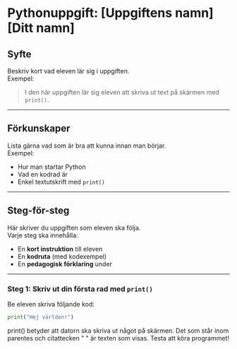 # Pythonuppgift: [Uppgiftens namn] [Ditt namn]

## Syfte
Beskriv kort vad eleven lär sig i uppgiften.  
Exempel:  
> I den här uppgiften lär sig eleven att skriva ut text på skärmen med `print()`.

---

## Förkunskaper
Lista gärna vad som är bra att kunna innan man börjar.  
Exempel:
- Hur man startar Python
- Vad en kodrad är
- Enkel textutskrift med `print()`

---

## Steg-för-steg

Här skriver du uppgiften som eleven ska följa.  
Varje steg ska innehålla:
- En **kort instruktion** till eleven
- En **kodruta** (med kodexempel)
- En **pedagogisk förklaring** under

---

### Steg 1: Skriv ut din första rad med `print()`

Be eleven skriva följande kod:

```python
print("Hej världen!")
````

print() betyder att datorn ska skriva ut något på skärmen.
Det som står inom parentes och citattecken " " är texten som visas.
Testa att köra programmet!
